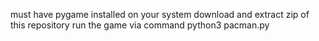 must have pygame installed on your system
download and extract zip of this repository
run the game via command python3 pacman.py
